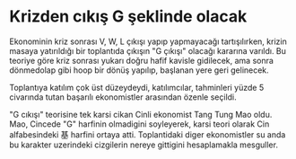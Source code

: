# Krizden cıkış G şeklinde olacak

Ekonominin kriz sonrası V, W, L çıkışı yapıp yapmayacağı
tartışılırken, krizin masaya yatırıldığı bir toplantıda çıkışın "G
çıkışı" olacağı kararına varıldı. Bu teoriye göre kriz sonrası yukarı
doğru hafif kavisle gidilecek, ama sonra dönmedolap gibi hoop bir
dönüş yapılıp, başlanan yere geri gelinecek.

Toplantıya katılım çok üst düzeydeydi, katılımcılar, tahminleri yüzde
5 civarında tutan başarılı ekonomistler arasından özenle seçildi.

"G cıkışı" teorisine tek karsi cikan Cinli ekonomist Tang Tung Mao
oldu. Mao, Cincede "G" harfinin olmadigini soyleyerek, karsi teori
olarak Cin alfabesindeki 基 harfini ortaya atti. Toplantidaki diger
ekonomistler su anda bu karakter uzerindeki cizgilerin nereye
gittigini hesaplamakla mesguller.


